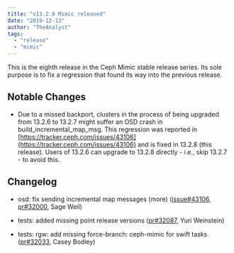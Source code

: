 ```yaml
---
title: "v13.2.8 Mimic released"
date: "2019-12-13"
author: "TheAnalyst"
tags:
  - "release"
  - "mimic"
---
```


This is the eighth release in the Ceph Mimic stable release series. Its sole purpose is to fix a regression that found its way into the previous release.

## Notable Changes

- Due to a missed backport, clusters in the process of being upgraded from 13.2.6 to 13.2.7 might suffer an OSD crash in build\_incremental\_map\_msg. This regression was reported in [https://tracker.ceph.com/issues/43106](https://tracker.ceph.com/issues/43106) and is fixed in 13.2.8 (this release). Users of 13.2.6 can upgrade to 13.2.8 directly - i.e., skip 13.2.7 - to avoid this.
    

## Changelog

- osd: fix sending incremental map messages (more) ([issue#43106](https://tracker.ceph.com/issues/43106), [pr#32000](https://github.com/ceph/ceph/pull/32000), Sage Weil)
    
- tests: added missing point release versions ([pr#32087](https://github.com/ceph/ceph/pull/32087), Yuri Weinstein)
    
- tests: rgw: add missing force-branch: ceph-mimic for swift tasks ([pr#32033](https://github.com/ceph/ceph/pull/32033), Casey Bodley)
